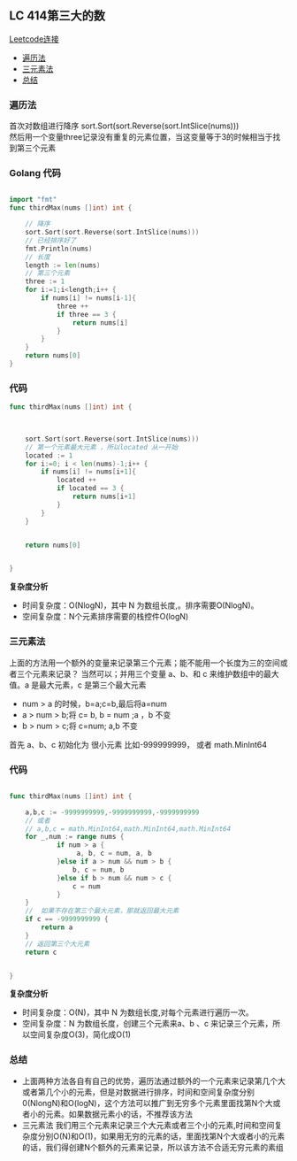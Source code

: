 ## LC 414第三大的数
[Leetcode连接](https://leetcode.cn/problems/third-maximum-number/)

- [遍历法](#solution1)
- [三元素法](#solution2)
- [总结](#summary)

### <span id="solution1">遍历法</span>
首次对数组进行降序 sort.Sort(sort.Reverse(sort.IntSlice(nums))) </br> 
然后用一个变量three记录没有重复的元素位置，当这变量等于3的时候相当于找到第三个元素
### Golang 代码

``` go

import "fmt"
func thirdMax(nums []int) int {

    // 降序
    sort.Sort(sort.Reverse(sort.IntSlice(nums)))
    // 已经排序好了
    fmt.Println(nums)
    // 长度
    length := len(nums)
    // 第三个元素
    three := 1
    for i:=1;i<length;i++ {
        if nums[i] != nums[i-1]{
            three ++ 
            if three == 3 {
                return nums[i]
            }
        }
    }
    return nums[0]
}

```
### 代码

``` go
func thirdMax(nums []int) int {

    

    sort.Sort(sort.Reverse(sort.IntSlice(nums)))
    // 第一个元素最大元素 ，所以located 从一开始
    located := 1 
    for i:=0; i < len(nums)-1;i++ {
        if nums[i] != nums[i+1]{
            located ++ 
            if located == 3 {
                return nums[i+1]
            }
        }
    }


    return nums[0]


}
```

**复杂度分析**
- 时间复杂度：O(NlogN)，其中 N 为数组长度,。排序需要O(NlogN)。
- 空间复杂度：N个元素排序需要的栈控件O(logN)


### <span id="solution2">三元素法</span>

上面的方法用一个额外的变量来记录第三个元素；能不能用一个长度为三的空间或者三个元素来记录？
当然可以；并用三个变量 a、b、和 c 来维护数组中的最大值。a 是最大元素，c 是第三个最大元素
- num > a 的时候，b=a;c=b,最后将a=num
- a > num > b;将 c= b, b = num ;a ，b 不变
- b > num > c;将 c=num; a,b 不变

首先 a、b、c 初始化为 很小元素 比如-999999999， 或者 math.MinInt64

### 代码

``` go

func thirdMax(nums []int) int {

    a,b,c := -9999999999,-9999999999,-9999999999
    // 或者
    // a,b,c = math.MinInt64,math.MinInt64,math.MinInt64
    for _,num := range nums {
            if num > a {
                 a, b, c = num, a, b
            }else if a > num && num > b {
                b, c = num, b
            }else if b > num && num > c {
                c = num
            }
    }
    //  如果不存在第三个最大元素，那就返回最大元素
    if c == -9999999999 {
        return a 
    }
    // 返回第三个大元素
    return c


}


```


**复杂度分析**
- 时间复杂度：O(N)，其中 N 为数组长度,对每个元素进行遍历一次。
- 空间复杂度：N 为数组长度，创建三个元素来a、b 、c 来记录三个元素，所以空间复杂度O(3)，简化成O(1)




### <span id="summary">总结</span>

- 上面两种方法各自有自己的优势，遍历法通过额外的一个元素来记录第几个大或者第几个小的元素，但是对数据进行排序，时间和空间复杂度分别0(NlongN)和O(logN)，这个方法可以推广到无穷多个元素里面找第N个大或者小的元素。如果数据元素小的话，不推荐该方法
- 三元素法 我们用三个元素来记录三个大元素或者三个小的元素,时间和空间复杂度分别O(N)和O(1)，如果用无穷的元素的话，里面找第N个大或者小的元素的话，我们得创建N个额外的元素来记录，所以该方法不合适无穷元素的素组





